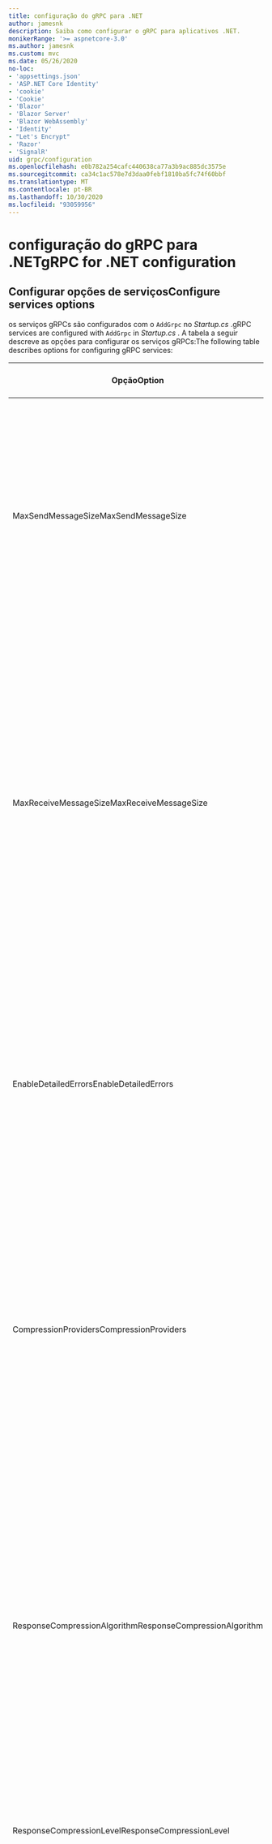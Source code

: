 ```yaml
---
title: configuração do gRPC para .NET
author: jamesnk
description: Saiba como configurar o gRPC para aplicativos .NET.
monikerRange: '>= aspnetcore-3.0'
ms.author: jamesnk
ms.custom: mvc
ms.date: 05/26/2020
no-loc:
- 'appsettings.json'
- 'ASP.NET Core Identity'
- 'cookie'
- 'Cookie'
- 'Blazor'
- 'Blazor Server'
- 'Blazor WebAssembly'
- 'Identity'
- "Let's Encrypt"
- 'Razor'
- 'SignalR'
uid: grpc/configuration
ms.openlocfilehash: e0b782a254cafc440638ca77a3b9ac885dc3575e
ms.sourcegitcommit: ca34c1ac578e7d3daa0febf1810ba5fc74f60bbf
ms.translationtype: MT
ms.contentlocale: pt-BR
ms.lasthandoff: 10/30/2020
ms.locfileid: "93059956"
---
```

# <a name="grpc-for-net-configuration"></a><span data-ttu-id="8bb13-103">configuração do gRPC para .NET</span><span class="sxs-lookup"><span data-stu-id="8bb13-103">gRPC for .NET configuration</span></span>

## <a name="configure-services-options"></a><span data-ttu-id="8bb13-104">Configurar opções de serviços</span><span class="sxs-lookup"><span data-stu-id="8bb13-104">Configure services options</span></span>

<span data-ttu-id="8bb13-105">os serviços gRPCs são configurados com o `AddGrpc` no *Startup.cs* .</span><span class="sxs-lookup"><span data-stu-id="8bb13-105">gRPC services are configured with `AddGrpc` in *Startup.cs* .</span></span> <span data-ttu-id="8bb13-106">A tabela a seguir descreve as opções para configurar os serviços gRPCs:</span><span class="sxs-lookup"><span data-stu-id="8bb13-106">The following table describes options for configuring gRPC services:</span></span>

| <span data-ttu-id="8bb13-107">Opção</span><span class="sxs-lookup"><span data-stu-id="8bb13-107">Option</span></span> | <span data-ttu-id="8bb13-108">Valor padrão</span><span class="sxs-lookup"><span data-stu-id="8bb13-108">Default Value</span></span> | <span data-ttu-id="8bb13-109">Descrição</span><span class="sxs-lookup"><span data-stu-id="8bb13-109">Description</span></span> |
| ------ | ------------- | ----------- |
| <span data-ttu-id="8bb13-110">MaxSendMessageSize</span><span class="sxs-lookup"><span data-stu-id="8bb13-110">MaxSendMessageSize</span></span> | `null` | <span data-ttu-id="8bb13-111">O tamanho máximo da mensagem em bytes que pode ser enviado do servidor.</span><span class="sxs-lookup"><span data-stu-id="8bb13-111">The maximum message size in bytes that can be sent from the server.</span></span> <span data-ttu-id="8bb13-112">A tentativa de enviar uma mensagem que exceda o tamanho máximo da mensagem configurada resultará em uma exceção.</span><span class="sxs-lookup"><span data-stu-id="8bb13-112">Attempting to send a message that exceeds the configured maximum message size results in an exception.</span></span> <span data-ttu-id="8bb13-113">Quando definido como `null` , o tamanho da mensagem é ilimitado.</span><span class="sxs-lookup"><span data-stu-id="8bb13-113">When set to `null`, the message size is unlimited.</span></span> |
| <span data-ttu-id="8bb13-114">MaxReceiveMessageSize</span><span class="sxs-lookup"><span data-stu-id="8bb13-114">MaxReceiveMessageSize</span></span> | <span data-ttu-id="8bb13-115">4 MB</span><span class="sxs-lookup"><span data-stu-id="8bb13-115">4 MB</span></span> | <span data-ttu-id="8bb13-116">O tamanho máximo da mensagem em bytes que pode ser recebido pelo servidor.</span><span class="sxs-lookup"><span data-stu-id="8bb13-116">The maximum message size in bytes that can be received by the server.</span></span> <span data-ttu-id="8bb13-117">Se o servidor receber uma mensagem que exceda esse limite, ele lançará uma exceção.</span><span class="sxs-lookup"><span data-stu-id="8bb13-117">If the server receives a message that exceeds this limit, it throws an exception.</span></span> <span data-ttu-id="8bb13-118">Aumentar esse valor permite que o servidor receba mensagens maiores, mas pode afetar negativamente o consumo de memória.</span><span class="sxs-lookup"><span data-stu-id="8bb13-118">Increasing this value allows the server to receive larger messages, but can negatively impact memory consumption.</span></span> <span data-ttu-id="8bb13-119">Quando definido como `null` , o tamanho da mensagem é ilimitado.</span><span class="sxs-lookup"><span data-stu-id="8bb13-119">When set to `null`, the message size is unlimited.</span></span> |
| <span data-ttu-id="8bb13-120">EnableDetailedErrors</span><span class="sxs-lookup"><span data-stu-id="8bb13-120">EnableDetailedErrors</span></span> | `false` | <span data-ttu-id="8bb13-121">Se `true` , as mensagens de exceção detalhadas serão retornadas aos clientes quando uma exceção for lançada em um método de serviço.</span><span class="sxs-lookup"><span data-stu-id="8bb13-121">If `true`, detailed exception messages are returned to clients when an exception is thrown in a service method.</span></span> <span data-ttu-id="8bb13-122">O padrão é `false`.</span><span class="sxs-lookup"><span data-stu-id="8bb13-122">The default is `false`.</span></span> <span data-ttu-id="8bb13-123">`EnableDetailedErrors`A configuração para `true` pode vazar informações confidenciais.</span><span class="sxs-lookup"><span data-stu-id="8bb13-123">Setting `EnableDetailedErrors` to `true` can leak sensitive information.</span></span> |
| <span data-ttu-id="8bb13-124">CompressionProviders</span><span class="sxs-lookup"><span data-stu-id="8bb13-124">CompressionProviders</span></span> | <span data-ttu-id="8bb13-125">gzip</span><span class="sxs-lookup"><span data-stu-id="8bb13-125">gzip</span></span> | <span data-ttu-id="8bb13-126">Uma coleção de provedores de compactação usados para compactar e descompactar mensagens.</span><span class="sxs-lookup"><span data-stu-id="8bb13-126">A collection of compression providers used to compress and decompress messages.</span></span> <span data-ttu-id="8bb13-127">Os provedores de compactação personalizados podem ser criados e adicionados à coleção.</span><span class="sxs-lookup"><span data-stu-id="8bb13-127">Custom compression providers can be created and added to the collection.</span></span> <span data-ttu-id="8bb13-128">Os provedores configurados padrão dão suporte à compactação **gzip** .</span><span class="sxs-lookup"><span data-stu-id="8bb13-128">The default configured providers support **gzip** compression.</span></span> |
| <span data-ttu-id="8bb13-129"><span style="word-break:normal;word-wrap:normal">ResponseCompressionAlgorithm</span></span><span class="sxs-lookup"><span data-stu-id="8bb13-129"><span style="word-break:normal;word-wrap:normal">ResponseCompressionAlgorithm</span></span></span> | `null` | <span data-ttu-id="8bb13-130">O algoritmo de compactação usado para compactar mensagens enviadas do servidor.</span><span class="sxs-lookup"><span data-stu-id="8bb13-130">The compression algorithm used to compress messages sent from the server.</span></span> <span data-ttu-id="8bb13-131">O algoritmo deve corresponder a um provedor de compactação no `CompressionProviders` .</span><span class="sxs-lookup"><span data-stu-id="8bb13-131">The algorithm must match a compression provider in `CompressionProviders`.</span></span> <span data-ttu-id="8bb13-132">Para que o algoritmo compacte uma resposta, o cliente deve indicar que ele dá suporte ao algoritmo enviando-o no cabeçalho **grpc-Accept-Encoding** .</span><span class="sxs-lookup"><span data-stu-id="8bb13-132">For the algorithm to compress a response, the client must indicate it supports the algorithm by sending it in the **grpc-accept-encoding** header.</span></span> |
| <span data-ttu-id="8bb13-133">ResponseCompressionLevel</span><span class="sxs-lookup"><span data-stu-id="8bb13-133">ResponseCompressionLevel</span></span> | `null` | <span data-ttu-id="8bb13-134">O nível de compactação usado para compactar mensagens enviadas do servidor.</span><span class="sxs-lookup"><span data-stu-id="8bb13-134">The compress level used to compress messages sent from the server.</span></span> |
| <span data-ttu-id="8bb13-135">Interceptadores</span><span class="sxs-lookup"><span data-stu-id="8bb13-135">Interceptors</span></span> | <span data-ttu-id="8bb13-136">Nenhum</span><span class="sxs-lookup"><span data-stu-id="8bb13-136">None</span></span> | <span data-ttu-id="8bb13-137">Uma coleção de interceptores que são executados com cada chamada gRPC.</span><span class="sxs-lookup"><span data-stu-id="8bb13-137">A collection of interceptors that are run with each gRPC call.</span></span> <span data-ttu-id="8bb13-138">Os interceptores são executados na ordem em que estão registrados.</span><span class="sxs-lookup"><span data-stu-id="8bb13-138">Interceptors are run in the order they are registered.</span></span> <span data-ttu-id="8bb13-139">Os interceptores configurados globalmente são executados antes de interceptadores configurados para um único serviço.</span><span class="sxs-lookup"><span data-stu-id="8bb13-139">Globally configured interceptors are run before interceptors configured for a single service.</span></span> <span data-ttu-id="8bb13-140">Para obter mais informações sobre os interceptores gRPC, consulte [interceptores do gRPC vs. middleware](xref:grpc/migration#grpc-interceptors-vs-middleware).</span><span class="sxs-lookup"><span data-stu-id="8bb13-140">For more information about gRPC interceptors, see [gRPC Interceptors vs. Middleware](xref:grpc/migration#grpc-interceptors-vs-middleware).</span></span> |
| <span data-ttu-id="8bb13-141">IgnoreUnknownServices</span><span class="sxs-lookup"><span data-stu-id="8bb13-141">IgnoreUnknownServices</span></span> | `false` | <span data-ttu-id="8bb13-142">Se `true` , as chamadas para serviços e métodos desconhecidos não retornarão um status não **implementado** e a solicitação passará para o próximo middleware registrado no ASP.NET Core.</span><span class="sxs-lookup"><span data-stu-id="8bb13-142">If `true`, calls to unknown services and methods don't return an **UNIMPLEMENTED** status, and the request passes to the next registered middleware in ASP.NET Core.</span></span> |

<span data-ttu-id="8bb13-143">As opções podem ser configuradas para todos os serviços, fornecendo um delegado de opções para a `AddGrpc` chamada em `Startup.ConfigureServices` :</span><span class="sxs-lookup"><span data-stu-id="8bb13-143">Options can be configured for all services by providing an options delegate to the `AddGrpc` call in `Startup.ConfigureServices`:</span></span>

[!code-csharp[](~/grpc/configuration/sample/GrcpService/Startup.cs?name=snippet)]

<span data-ttu-id="8bb13-144">As opções para um único serviço substituem as opções globais fornecidas no `AddGrpc` e podem ser configuradas usando `AddServiceOptions<TService>` :</span><span class="sxs-lookup"><span data-stu-id="8bb13-144">Options for a single service override the global options provided in `AddGrpc` and can be configured using `AddServiceOptions<TService>`:</span></span>

[!code-csharp[](~/grpc/configuration/sample/GrcpService/Startup2.cs?name=snippet)]

## <a name="configure-client-options"></a><span data-ttu-id="8bb13-145">Configurar opções do cliente</span><span class="sxs-lookup"><span data-stu-id="8bb13-145">Configure client options</span></span>

<span data-ttu-id="8bb13-146">a configuração do cliente gRPC está definida em `GrpcChannelOptions` .</span><span class="sxs-lookup"><span data-stu-id="8bb13-146">gRPC client configuration is set on `GrpcChannelOptions`.</span></span> <span data-ttu-id="8bb13-147">A tabela a seguir descreve as opções para configurar os canais gRPC:</span><span class="sxs-lookup"><span data-stu-id="8bb13-147">The following table describes options for configuring gRPC channels:</span></span>

| <span data-ttu-id="8bb13-148">Opção</span><span class="sxs-lookup"><span data-stu-id="8bb13-148">Option</span></span> | <span data-ttu-id="8bb13-149">Valor padrão</span><span class="sxs-lookup"><span data-stu-id="8bb13-149">Default Value</span></span> | <span data-ttu-id="8bb13-150">Descrição</span><span class="sxs-lookup"><span data-stu-id="8bb13-150">Description</span></span> |
| ------ | ------------- | ----------- |
| <span data-ttu-id="8bb13-151">HttpHandler</span><span class="sxs-lookup"><span data-stu-id="8bb13-151">HttpHandler</span></span> | <span data-ttu-id="8bb13-152">Nova instância</span><span class="sxs-lookup"><span data-stu-id="8bb13-152">New instance</span></span> | <span data-ttu-id="8bb13-153">O `HttpMessageHandler` usado para fazer chamadas gRPC.</span><span class="sxs-lookup"><span data-stu-id="8bb13-153">The `HttpMessageHandler` used to make gRPC calls.</span></span> <span data-ttu-id="8bb13-154">Um cliente pode ser definido para configurar um personalizado `HttpClientHandler` ou adicionar manipuladores adicionais ao pipeline http para chamadas gRPC.</span><span class="sxs-lookup"><span data-stu-id="8bb13-154">A client can be set to configure a custom `HttpClientHandler` or add additional handlers to the HTTP pipeline for gRPC calls.</span></span> <span data-ttu-id="8bb13-155">Se não `HttpMessageHandler` for especificado, uma nova `HttpClientHandler` instância será criada para o canal com descarte automático.</span><span class="sxs-lookup"><span data-stu-id="8bb13-155">If no `HttpMessageHandler` is specified, a new `HttpClientHandler` instance is created for the channel with automatic disposal.</span></span> |
| <span data-ttu-id="8bb13-156">HttpClient</span><span class="sxs-lookup"><span data-stu-id="8bb13-156">HttpClient</span></span> | `null` | <span data-ttu-id="8bb13-157">O `HttpClient` usado para fazer chamadas gRPC.</span><span class="sxs-lookup"><span data-stu-id="8bb13-157">The `HttpClient` used to make gRPC calls.</span></span> <span data-ttu-id="8bb13-158">Essa configuração é uma alternativa para `HttpHandler` .</span><span class="sxs-lookup"><span data-stu-id="8bb13-158">This setting is an alternative to `HttpHandler`.</span></span> |
| <span data-ttu-id="8bb13-159">DisposeHttpClient</span><span class="sxs-lookup"><span data-stu-id="8bb13-159">DisposeHttpClient</span></span> | `false` | <span data-ttu-id="8bb13-160">Se for definido como `true` e um `HttpMessageHandler` ou `HttpClient` for especificado, o `HttpHandler` ou `HttpClient` , respectivamente, será Descartado quando o `GrpcChannel` for descartado.</span><span class="sxs-lookup"><span data-stu-id="8bb13-160">If set to `true` and an `HttpMessageHandler` or `HttpClient` is specified, then either the `HttpHandler` or `HttpClient`, respectively, is disposed when the `GrpcChannel` is disposed.</span></span> |
| <span data-ttu-id="8bb13-161">LoggerFactory</span><span class="sxs-lookup"><span data-stu-id="8bb13-161">LoggerFactory</span></span> | `null` | <span data-ttu-id="8bb13-162">O `LoggerFactory` usado pelo cliente para registrar informações sobre chamadas gRPC.</span><span class="sxs-lookup"><span data-stu-id="8bb13-162">The `LoggerFactory` used by the client to log information about gRPC calls.</span></span> <span data-ttu-id="8bb13-163">Uma `LoggerFactory` instância pode ser resolvida da injeção de dependência ou criada usando `LoggerFactory.Create` .</span><span class="sxs-lookup"><span data-stu-id="8bb13-163">A `LoggerFactory` instance can be resolved from dependency injection or created using `LoggerFactory.Create`.</span></span> <span data-ttu-id="8bb13-164">Para obter exemplos de configuração de registro em log, consulte <xref:grpc/diagnostics#grpc-client-logging> .</span><span class="sxs-lookup"><span data-stu-id="8bb13-164">For examples of configuring logging, see <xref:grpc/diagnostics#grpc-client-logging>.</span></span> |
| <span data-ttu-id="8bb13-165">MaxSendMessageSize</span><span class="sxs-lookup"><span data-stu-id="8bb13-165">MaxSendMessageSize</span></span> | `null` | <span data-ttu-id="8bb13-166">O tamanho máximo da mensagem em bytes que pode ser enviado do cliente.</span><span class="sxs-lookup"><span data-stu-id="8bb13-166">The maximum message size in bytes that can be sent from the client.</span></span> <span data-ttu-id="8bb13-167">A tentativa de enviar uma mensagem que exceda o tamanho máximo da mensagem configurada resultará em uma exceção.</span><span class="sxs-lookup"><span data-stu-id="8bb13-167">Attempting to send a message that exceeds the configured maximum message size results in an exception.</span></span> <span data-ttu-id="8bb13-168">Quando definido como `null` , o tamanho da mensagem é ilimitado.</span><span class="sxs-lookup"><span data-stu-id="8bb13-168">When set to `null`, the message size is unlimited.</span></span> |
| <span data-ttu-id="8bb13-169"><span style="word-break:normal;word-wrap:normal">MaxReceiveMessageSize</span></span><span class="sxs-lookup"><span data-stu-id="8bb13-169"><span style="word-break:normal;word-wrap:normal">MaxReceiveMessageSize</span></span></span> | <span data-ttu-id="8bb13-170">4 MB</span><span class="sxs-lookup"><span data-stu-id="8bb13-170">4 MB</span></span> | <span data-ttu-id="8bb13-171">O tamanho máximo da mensagem em bytes que pode ser recebido pelo cliente.</span><span class="sxs-lookup"><span data-stu-id="8bb13-171">The maximum message size in bytes that can be received by the client.</span></span> <span data-ttu-id="8bb13-172">Se o cliente receber uma mensagem que exceda esse limite, ele lançará uma exceção.</span><span class="sxs-lookup"><span data-stu-id="8bb13-172">If the client receives a message that exceeds this limit, it throws an exception.</span></span> <span data-ttu-id="8bb13-173">Aumentar esse valor permite que o cliente receba mensagens maiores, mas pode afetar negativamente o consumo de memória.</span><span class="sxs-lookup"><span data-stu-id="8bb13-173">Increasing this value allows the client to receive larger messages, but can negatively impact memory consumption.</span></span> <span data-ttu-id="8bb13-174">Quando definido como `null` , o tamanho da mensagem é ilimitado.</span><span class="sxs-lookup"><span data-stu-id="8bb13-174">When set to `null`, the message size is unlimited.</span></span> |
| <span data-ttu-id="8bb13-175">Credenciais</span><span class="sxs-lookup"><span data-stu-id="8bb13-175">Credentials</span></span> | `null` | <span data-ttu-id="8bb13-176">Uma instância de `ChannelCredentials`.</span><span class="sxs-lookup"><span data-stu-id="8bb13-176">A `ChannelCredentials` instance.</span></span> <span data-ttu-id="8bb13-177">As credenciais são usadas para adicionar metadados de autenticação a chamadas gRPC.</span><span class="sxs-lookup"><span data-stu-id="8bb13-177">Credentials are used to add authentication metadata to gRPC calls.</span></span> |
| <span data-ttu-id="8bb13-178">CompressionProviders</span><span class="sxs-lookup"><span data-stu-id="8bb13-178">CompressionProviders</span></span> | <span data-ttu-id="8bb13-179">gzip</span><span class="sxs-lookup"><span data-stu-id="8bb13-179">gzip</span></span> | <span data-ttu-id="8bb13-180">Uma coleção de provedores de compactação usados para compactar e descompactar mensagens.</span><span class="sxs-lookup"><span data-stu-id="8bb13-180">A collection of compression providers used to compress and decompress messages.</span></span> <span data-ttu-id="8bb13-181">Os provedores de compactação personalizados podem ser criados e adicionados à coleção.</span><span class="sxs-lookup"><span data-stu-id="8bb13-181">Custom compression providers can be created and added to the collection.</span></span> <span data-ttu-id="8bb13-182">Os provedores configurados padrão dão suporte à compactação **gzip** .</span><span class="sxs-lookup"><span data-stu-id="8bb13-182">The default configured providers support **gzip** compression.</span></span> |

<span data-ttu-id="8bb13-183">O seguinte código:</span><span class="sxs-lookup"><span data-stu-id="8bb13-183">The following code:</span></span>

* <span data-ttu-id="8bb13-184">Define o tamanho máximo de mensagens de envio e recebimento no canal.</span><span class="sxs-lookup"><span data-stu-id="8bb13-184">Sets the maximum send and receive message size on the channel.</span></span>
* <span data-ttu-id="8bb13-185">Cria um cliente.</span><span class="sxs-lookup"><span data-stu-id="8bb13-185">Creates a client.</span></span>

[!code-csharp[](~/grpc/configuration/sample/Program.cs?name=snippet&highlight=3-8)]

[!INCLUDE[](~/includes/gRPCazure.md)]

## <a name="additional-resources"></a><span data-ttu-id="8bb13-186">Recursos adicionais</span><span class="sxs-lookup"><span data-stu-id="8bb13-186">Additional resources</span></span>

* <xref:grpc/aspnetcore>
* <xref:grpc/client>
* <xref:grpc/diagnostics>
* <xref:tutorials/grpc/grpc-start>
